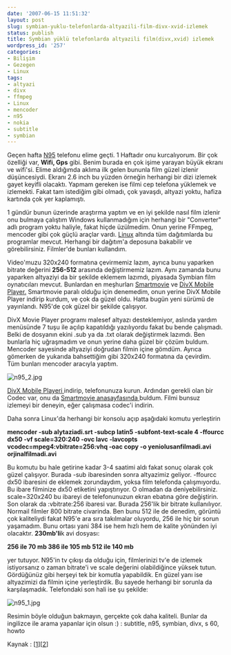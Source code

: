 ```yaml
---
date: '2007-06-15 11:51:32'
layout: post
slug: symbian-yuklu-telefonlarda-altyazili-film-divx-xvid-izlemek
status: publish
title: Symbian yüklü telefonlarda altyazili film(divx,xvid) izlemek
wordpress_id: '257'
categories:
- Bilişim
- Gezegen
- Linux
tags:
- altyazi
- divx
- ffmpeg
- Linux
- mencoder
- n95
- nokia
- subtitle
- symbian
---
```


Geçen hafta [N95](http://www.nokia.com.tr/A4355105) telefonu elime geçti. 1 Haftadır onu kurcalıyorum. Bir çok özelliği var, **Wifi, Gps** gibi. Benim burada en çok işime yarayan büyük ekranı ve wifi'si. Elime aldığımda aklıma ilk gelen bununla film güzel izlenir düşüncesiydi. Ekranı 2.6 inch bu yüzden örneğin herhangi bir dizi izlemek gayet keyifli olacaktı. Yapmam gereken ise filmi cep telefona yüklemek ve izlemekti. Fakat tam istediğim gibi olmadı, çok yavaşdı, altyazi yoktu, hafiza kartında çok yer kaplamıştı. 

1 gündür bunun üzerinde araştırma yaptım ve en iyi şekilde nasıl film izlenir onu bulmaya çalıştım Windows kullanmadığım için herhangi bir "Converter" adlı program yoktu haliyle, fakat hiçde üzülmedim. Onun yerine FFmpeg, mencoder gibi çok güçlü araçlar vardı. [Linux](http://blog.arsln.org/etiket/linux) altında tüm dağıtımlarda bu programlar mevcut. Herhangi bir dağıtım'a deposuna bakabilir ve görebilirsiniz. Filmler'de bunları kullandım. 

Video'muzu 320x240 formatına çevirmemiz lazım, ayrıca bunu yaparken bitrate değerini **256-512** arasında değiştirmemiz lazım. Aynı zamanda bunu yaparken altyaziyi da bir şekilde eklemem lazımdı, piyasada Symbian film oynatıcıları mevcut. Bunlardan en meşhurları [Smartmovie](www.lonelycatgames.com/?app=smartmovie) ve [DivX Mobile Player.](http://mobile.divx.com/) Smartmovie paralı olduğu için denemedim, onun yerine DivX Mobile Player indirip kurdum, ve çok da güzel oldu. Hatta bugün yeni sürümü de yayınlandı. N95'de çok güzel bir şekilde çalışıyor. 

DivX Movie Player programı malesef altyazı desteklemiyor, aslında yardım menüsünde 7 tuşu ile açılıp kapatıldığı yazılıyordu fakat bu bende çalışmadı. Belki de dosyanın ekini .sub ya da .txt olarak değiştirmek lazımdı. Ben bunlarla hiç uğraşmadım ve onun yerine daha güzel bir çözüm buldum. Mencoder sayesinde altyaziyi doğrudan filmin içine gömdüm. Ayrıca gömerken de yukarıda bahsettiğim gibi 320x240 formatına da çevirdim. Tüm bunları mencoder aracıyla yaptım. 


![n95_2.jpg](http://blog.arsln.org/image/n95_2.jpg)


[DivX Mobile Playeri ](http://mobile.divx.com/)indirip, telefonunuza kurun. Ardından gerekli olan bir Codec var, onu da [Smartmovie anasayfasında ](http://www.lonelycatgames.com/?app=smartmovie)buldum. Filmi bunsuz izlemeyi bir deneyin, eğer çalışmasa codec'i indirin. 

Daha sonra Linux'da herhangi bir konsolu açıp aşağıdaki komutu yerleştirin

**mencoder -sub alytaziadi.srt -subcp latin5 -subfont-text-scale 4  -ffourcc dx50 -vf scale=320:240 -ovc lavc -lavcopts vcodec=mpeg4:vbitrate=256:vhq -oac copy -o yeniolusanfilmadi.avi orjinalfilmadi.avi**

Bu komutu bu hale getirine kadar 3-4 saatimi aldı fakat sonuç olarak çok güzel çalışıyor. Burada -sub ibaresinden sonra altyazimiz geliyor. -ffourcc dx50 ibaresini de eklemek zorundaydım, yoksa film telefonda çalışmıyordu. Bu ibare filminize dx50 etiketini yapıştırıyor. O olmadan da deniyebilirsiniz. scale=320x240 bu ibareyi de telefonunuzun ekran ebatına göre değiştirin. Son olarak da :vbitrate:256 ibaresi var. Burada 256'lik bir bitrate kullanılıyor. Normail filmler 800 bitrate civarinda. Ben bunu 512 ile de denedim, görüntü çok kaliteliydi fakat N95'e ara sıra takılmalar oluyordu, 256 ile hiç bir sorun yaşamadım. Bunu ortası yani 384 ise hem hızlı hem de kalite yönünden iyi olacaktır. **230mb'li**k avi dosyası:

**256 ile 70 mb
386 ile 105 mb
512 ile 140 mb**

yer tutuyor. N95'in tv çıkışı da olduğu için, filmlerinizi tv'e de izlemek istiyorsanız o zaman bitrate'i ve scale değerini olabildiğince yüksek tutun. Gördüğünüz gibi herşeyi tek bir komutla yapabildik. En güzel yanı ise altyazimizi da filmin içine yerleştirdik. Bu sayede herhangi bir sorunla da karşılaşmadık. Telefondaki son hali ise şu şekilde:


![n95_1.jpg](http://blog.arsln.org/image/n95_1.jpg)


Resimin böyle olduğun bakmayın, gerçekte çok daha kaliteli. Bunlar da ingilizce ile arama yapanlar için olsun :) : subtitle, n95, symbian, divx, s 60, howto

Kaynak : [[1](http://www.mplayerhq.hu/DOCS/HTML/en/menc-feat-rescale.html)][[2](http://www.patrickmin.com/linux/tip.php?name=subtitles)]

